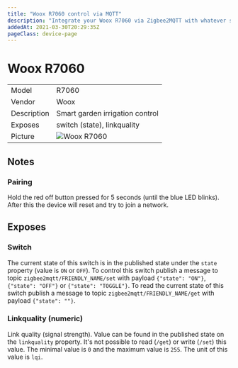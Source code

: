 ```yaml
---
title: "Woox R7060 control via MQTT"
description: "Integrate your Woox R7060 via Zigbee2MQTT with whatever smart home infrastructure you are using without the vendors bridge or gateway."
addedAt: 2021-03-30T20:29:35Z
pageClass: device-page
---
```


<!-- !!!! -->
<!-- ATTENTION: This file is auto-generated through docgen! -->
<!-- You can only edit the "## Notes"-Section till next h1 (#) or h2 heading (##). -->
<!-- Do NOT use h1 or h2 heading within "## Notes"-Section. -->
<!-- !!!! -->

# Woox R7060

|     |     |
|-----|-----|
| Model | R7060  |
| Vendor  | Woox  |
| Description | Smart garden irrigation control |
| Exposes | switch (state), linkquality |
| Picture | ![Woox R7060](https://www.zigbee2mqtt.io/images/devices/R7060.jpg) |


<!-- Notes BEGIN: You can edit here. Add "## Notes" headline if not already present. -->
## Notes


### Pairing
Hold the red off button pressed for 5 seconds (until the blue LED blinks).
After this the device will reset and try to join a network.

<!-- Notes END: Do not edit below this line -->


## Exposes

### Switch 
The current state of this switch is in the published state under the `state` property (value is `ON` or `OFF`).
To control this switch publish a message to topic `zigbee2mqtt/FRIENDLY_NAME/set` with payload `{"state": "ON"}`, `{"state": "OFF"}` or `{"state": "TOGGLE"}`.
To read the current state of this switch publish a message to topic `zigbee2mqtt/FRIENDLY_NAME/get` with payload `{"state": ""}`.

### Linkquality (numeric)
Link quality (signal strength).
Value can be found in the published state on the `linkquality` property.
It's not possible to read (`/get`) or write (`/set`) this value.
The minimal value is `0` and the maximum value is `255`.
The unit of this value is `lqi`.

